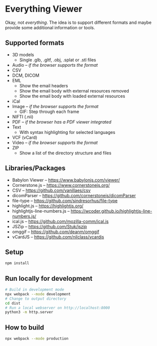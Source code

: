 # Everything Viewer

Okay, not *everything*. The idea is to support different formats and maybe provide some additional information or tools.


## Supported formats

* 3D models
	* Single .glb, .gltf, .obj, .splat or .stl files
* Audio – *if the browser supports the format*
* CSV
* DCM, DICOM
* EML
	* Show the email headers
	* Show the email body with external resources removed
	* Show the email body with loaded external resources
* iCal
* Image – *if the browser supports the format*
	* GIF: Step through each frame
* NIFTI (.nii)
* PDF – *if the browser has a PDF viewer integrated*
* Text
	* With syntax highlighting for selected languages
* VCF (vCard)
* Video – *if the browser supports the format*
* ZIP
	* Show a list of the directory structure and files


## Libraries/Packages

* Babylon Viewer – https://www.babylonjs.com/viewer/
* Cornerstone.js – https://www.cornerstonejs.org/
* CSV – https://github.com/vanillaes/csv
* dicomParser – https://github.com/cornerstonejs/dicomParser
* file-type – https://github.com/sindresorhus/file-type
* highlight.js – https://highlightjs.org/
* highlightjs-line-numbers.js – https://wcoder.github.io/highlightjs-line-numbers.js/
* ical.js – https://github.com/mozilla-comm/ical.js
* JSZip – https://github.com/Stuk/jszip
* omggif – https://github.com/deanm/omggif
* vCardJS – https://github.com/nilclass/vcardjs


## Setup

```sh
npm install
```


## Run locally for development

```sh
# Build in development mode
npx webpack --mode development
# Change to output directory
cd dist
# Run a local webserver on http://localhost:8000
python3 -m http.server
```


## How to build

```sh
npx webpack --mode production
```
